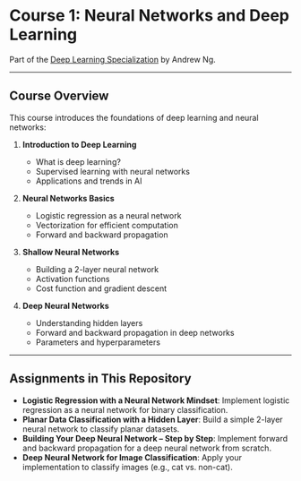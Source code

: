 # Course 1: Neural Networks and Deep Learning  
Part of the [Deep Learning Specialization](https://www.coursera.org/specializations/deep-learning) by Andrew Ng.

---

## Course Overview
This course introduces the foundations of deep learning and neural networks:

1. **Introduction to Deep Learning**
   - What is deep learning?
   - Supervised learning with neural networks
   - Applications and trends in AI

2. **Neural Networks Basics**
   - Logistic regression as a neural network
   - Vectorization for efficient computation
   - Forward and backward propagation

3. **Shallow Neural Networks**
   - Building a 2-layer neural network
   - Activation functions
   - Cost function and gradient descent

4. **Deep Neural Networks**
   - Understanding hidden layers
   - Forward and backward propagation in deep networks
   - Parameters and hyperparameters

---

## Assignments in This Repository
- **Logistic Regression with a Neural Network Mindset**: Implement logistic regression as a neural network for binary classification.  
- **Planar Data Classification with a Hidden Layer**: Build a simple 2-layer neural network to classify planar datasets.  
- **Building Your Deep Neural Network – Step by Step**: Implement forward and backward propagation for a deep neural network from scratch.  
- **Deep Neural Network for Image Classification**: Apply your implementation to classify images (e.g., cat vs. non-cat).